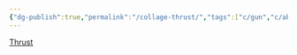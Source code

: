 ```yaml
---
{"dg-publish":true,"permalink":"/collage-thrust/","tags":["c/gun","c/abstract","c/man","c/fall","c/blue","c/red","c/CK"],"created":"2024-01-03T16:36:55.295-05:00","updated":"2024-01-04T18:26:40.464-05:00"}
---
```



[Thrust](https://www.instagram.com/p/CI1BNisBE6y/)
